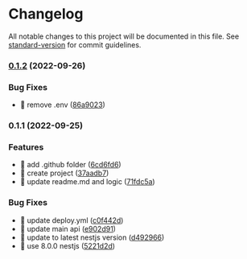 # Changelog

All notable changes to this project will be documented in this file. See [standard-version](https://github.com/conventional-changelog/standard-version) for commit guidelines.

### [0.1.2](https://github.com/yeukfei02/currency-converter-api/compare/v0.1.1...v0.1.2) (2022-09-26)


### Bug Fixes

* 🐛 remove .env ([86a9023](https://github.com/yeukfei02/currency-converter-api/commit/86a9023b3200a7f3fd695d8bb01cd44afe90c60b))

### 0.1.1 (2022-09-25)


### Features

* 🎸 add .github folder ([6cd6fd6](https://github.com/yeukfei02/currency-converter-api/commit/6cd6fd63e617afae5665ff97accb2ed1594a1e2d))
* 🎸 create project ([37aadb7](https://github.com/yeukfei02/currency-converter-api/commit/37aadb7687f0f3e6e462f7980d27951800b604c2))
* 🎸 update readme.md and logic ([71fdc5a](https://github.com/yeukfei02/currency-converter-api/commit/71fdc5a91ca6713ded14ee8f3f148b0a2ff9ec72))


### Bug Fixes

* 🐛 update deploy.yml ([c0f442d](https://github.com/yeukfei02/currency-converter-api/commit/c0f442dceb539e081aa13e57430913177bd42f73))
* 🐛 update main api ([e902d91](https://github.com/yeukfei02/currency-converter-api/commit/e902d91af849cc9a0f3349e42e54d347014b27f9))
* 🐛 update to latest nestjs version ([d492966](https://github.com/yeukfei02/currency-converter-api/commit/d492966302094f51f71d436a76151fc3c0ca580a))
* 🐛 use 8.0.0 nestjs ([5221d2d](https://github.com/yeukfei02/currency-converter-api/commit/5221d2d1ec0d03b0399b1a910e11b5287b0ed13a))

